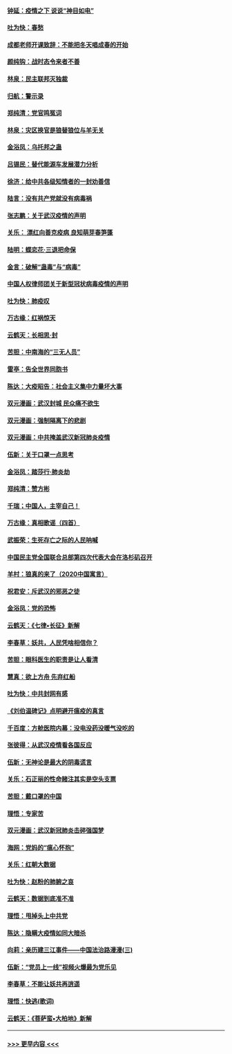 #### [钟延：疫情之下 说说“神目如电”](../pages/nsc993/n11873121.md?t=02162302) 
#### [吐为快：春愁](../pages/nsc993/n11872801.md?t=02162302) 
#### [成都老师开课致辞：不能把冬天唱成春的开始](../pages/nsc993/n11872653.md?t=02162302) 
#### [颜纯钩：战时态令来者不善](../pages/nsc993/n11872011.md?t=02162302) 
#### [林泉：民主联邦灭独裁](../pages/nsc993/n11870998.md?t=02162302) 
#### [归航：警示录](../pages/nsc993/n11870963.md?t=02162302) 
#### [郑纯清：党官鸣冤词](../pages/nsc993/n11870938.md?t=02162302) 
#### [林泉：灾区换官是狼替狼位与羊无关](../pages/nsc993/n11870896.md?t=02162302) 
#### [金浴凤：乌托邦之蛊](../pages/nsc993/n11870879.md?t=02162302) 
#### [吕锡民：替代能源车发展潜力分析](../pages/nsc993/n11870656.md?t=02162302) 
#### [徐济：给中共各级知情者的一封劝善信](../pages/nsc993/n11868561.md?t=02162302) 
#### [陆言：没有共产党就没有病毒祸](../pages/nsc993/n11868232.md?t=02162302) 
#### [张志鹏：关于武汉疫情的声明](../pages/nsc993/n11867182.md?t=02162302) 
#### [关乐： 漂红向善克疫病 良知萌芽春笋蓬](../pages/nsc993/n11865710.md?t=02162302) 
#### [陆明：蝶恋花‧三退把命保](../pages/nsc993/n11865673.md?t=02162302) 
#### [金言：破解“蛊毒”与“病毒”](../pages/nsc993/n11864103.md?t=02162302) 
#### [中国人权律师团关于新型冠状病毒疫情的声明](../pages/nsc993/n11864249.md?t=02162302) 
#### [吐为快：肺疫叹](../pages/nsc993/n11864027.md?t=02162302) 
#### [万古缘：红祸惊天](../pages/nsc993/n11864079.md?t=02162302) 
#### [云鹤天：长相思‧封](../pages/nsc993/n11864006.md?t=02162302) 
#### [苦胆：中南海的“三无人员”](../pages/nsc993/n11862997.md?t=02162302) 
#### [雷亭：告全世界同胞书](../pages/nsc993/n11862572.md?t=02162302) 
#### [陈达：大疫昭告：社会主义集中力量坏大事](../pages/nsc993/n11859419.md?t=02162302) 
#### [双元漫画：武汉封城 民众痛不欲生](../pages/nsc993/n11859287.md?t=02162302) 
#### [双元漫画：强制隔离下的悲剧](../pages/nsc993/n11859244.md?t=02162302) 
#### [双元漫画：中共掩盖武汉新冠肺炎疫情](../pages/nsc993/n11858249.md?t=02162302) 
#### [伍新：关于口罩一点思考](../pages/nsc993/n11859195.md?t=02162302) 
#### [金浴凤：踏莎行‧肺炎劫](../pages/nsc993/n11858227.md?t=02162302) 
#### [郑纯清：赞方彬](../pages/nsc993/n11856803.md?t=02162302) 
#### [千瑞；中国人，主宰自己！](../pages/nsc993/n11856793.md?t=02162302) 
#### [万古缘：真相歌谣（四首）](../pages/nsc993/n11856263.md?t=02162302) 
#### [武振荣：生死存亡之际的人民呐喊](../pages/nsc993/n11856256.md?t=02162302) 
#### [中国民主党全国联合总部第四次代表大会在洛杉矶召开](../pages/nsc993/n11856344.md?t=02162302) 
#### [羊村：狼真的来了（2020中国寓言）](../pages/nsc993/n11856229.md?t=02162302) 
#### [祝君安：斥武汉的邪恶之徒](../pages/nsc993/n11855861.md?t=02162302) 
#### [金浴凤：党的恐怖](../pages/nsc993/n11855849.md?t=02162302) 
#### [云鹤天：《七律▪长征》新解](../pages/nsc993/n11855479.md?t=02162302) 
#### [李春草：妖共，人民凭啥相信你？](../pages/nsc993/n11855196.md?t=02162302) 
#### [苦胆：眼科医生的职责是让人看清](../pages/nsc993/n11853840.md?t=02162302) 
#### [慧真：欲上方舟 先弃红船](../pages/nsc993/n11853483.md?t=02162302) 
#### [吐为快：中共封网有感](../pages/nsc993/n11852575.md?t=02162302) 
#### [《刘伯温碑记》点明避开瘟疫的真言](../pages/nsc993/n11852128.md?t=02162302) 
#### [千百度：方舱医院内幕：没电没药没暖气没吃的](../pages/nsc993/n11850211.md?t=02162302) 
#### [张彼得：从武汉疫情看各国反应](../pages/nsc993/n11850102.md?t=02162302) 
#### [伍新：无神论是最大的阴毒谎言](../pages/nsc993/n11846129.md?t=02162302) 
#### [关乐：石正丽的性命赌注其实是空头支票](../pages/nsc993/n11846109.md?t=02162302) 
#### [苦胆：戴口罩的中国](../pages/nsc993/n11845576.md?t=02162302) 
#### [理悟：专家苦](../pages/nsc993/n11845564.md?t=02162302) 
#### [双元漫画：武汉新冠肺炎击碎强国梦](../pages/nsc993/n11843320.md?t=02162302) 
#### [海网：党妈的“瘟心怀抱”](../pages/nsc993/n11840740.md?t=02162302) 
#### [关乐：红朝大数据](../pages/nsc993/n11840675.md?t=02162302) 
#### [吐为快：赵粉的肺腑之哀](../pages/nsc993/n11840618.md?t=02162302) 
#### [云鹤天：数据到底准不准](../pages/nsc993/n11840325.md?t=02162302) 
#### [理悟：甩掉头上中共党](../pages/nsc993/n11838826.md?t=02162302) 
#### [陈达：隐瞒大疫情如同大暗杀](../pages/nsc993/n11838771.md?t=02162302) 
#### [向莉：亲历建三江事件——中国法治路漫漫(三)](../pages/nsc993/n11831825.md?t=02162302) 
#### [伍新：“党员上一线”视频火爆最为党乐见](../pages/nsc993/n11838200.md?t=02162302) 
#### [李春草：不能让妖共再逍遥](../pages/nsc993/n11838102.md?t=02162302) 
#### [理悟：快逃(歌词)](../pages/nsc993/n11838083.md?t=02162302) 
#### [云鹤天：《菩萨蛮▪大柏地》新解](../pages/nsc993/n11838059.md?t=02162302) 

----
#### [ >>> 更早内容 <<< ](../indexes/nsc993-earlier.md)
